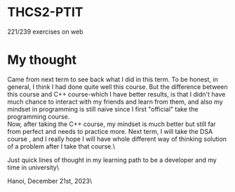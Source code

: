 # THCS2-PTIT
221/239 exercises on web

# My thought
Came from next term to see back what I did in this term. To be honest, in general, I think I had done quite well this course. But the difference between this course and C++ course-which I have better results, is that I didn't have much chance to interact with my friends and learn from them, and also my mindset in programming is still naive since I first "official" take the programming course. \
Now, after taking the C++ course, my mindset is much better but still far from perfect and needs to practice more. Next term, I will take the DSA course , and I really hope I will have whole different way of thinking solution of a problem after I take that course.\

Just quick lines of thought in my learning path to be a developer and my time in university\

Hanoi, December 21st, 2023\

